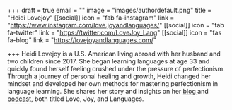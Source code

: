 +++
draft = true
email = ""
image = "images/authordefault.png"
title = "Heidi Lovejoy"
[[social]]
icon = "fab fa-instagram"
link = "https://www.instagram.com/love.joyandlanguages/"
[[social]]
icon = "fab fa-twitter"
link = "https://twitter.com/LoveJoy_Lang"
[[social]]
icon = "fas fa-blog"
link = "https://lovejoyandlanguages.com/"

+++
Heidi Lovejoy is a U.S. American living abroad with her husband and two children since 2017. She began learning languages at age 33 and quickly found herself feeling crushed under the pressure of perfectionism. Through a journey of personal healing and growth, Heidi changed her mindset and developed her own methods for mastering perfectionism in language learning. She shares her story and insights on her [blog ](https://lovejoyandlanguages.com/)and [podcast](http://www.lovejoyandlanguagespodcast.com/), both titled Love, Joy, and Languages.